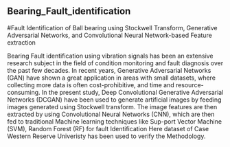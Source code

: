 ## Bearing_Fault_identification
#Fault Identification of Ball bearing using Stockwell Transform, Generative Adversarial Networks, and Convolutional Neural Network-based Feature extraction

Bearing Fault identification using vibration signals has been an extensive research subject in the field of condition monitoring and fault diagnosis over the past few decades. In recent years, Generative Adversarial Networks (GAN) have shown a great application in areas with small datasets, where collecting more data is often cost-prohibitive, and time and resource-consuming. In the present study, Deep Convolutional Generative Adversarial Networks (DCGAN) have been used to generate artificial images by feeding images generated using Stockwell transform. The image features are then extracted by using Convolutional Neural Networks (CNN), which are then fed to traditional Machine learning techniques like Sup-port Vector Machine (SVM), Random Forest (RF) for fault Identification
Here dataset of Case Western Reserve Univeristy has been used to verify the Methodology.
